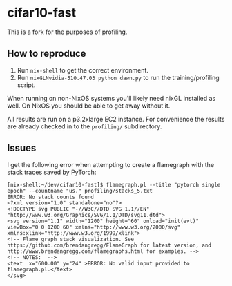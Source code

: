 # cifar10-fast

This is a fork for the purposes of profiling.

## How to reproduce

1. Run `nix-shell` to get the correct environment.
2. Run `nixGLNvidia-510.47.03 python dawn.py` to run the training/profiling script.

When running on non-NixOS systems you'll likely need nixGL installed as well. On NixOS you should be able to get away without it.

All results are run on a p3.2xlarge EC2 instance. For convenience the results are already checked in to the `profiling/` subdirectory.

## Issues

I get the following error when attempting to create a flamegraph with the stack traces saved by PyTorch:

```
[nix-shell:~/dev/cifar10-fast]$ flamegraph.pl --title "pytorch single epoch" --countname "us." profiling/stacks_5.txt
ERROR: No stack counts found
<?xml version="1.0" standalone="no"?>
<!DOCTYPE svg PUBLIC "-//W3C//DTD SVG 1.1//EN" "http://www.w3.org/Graphics/SVG/1.1/DTD/svg11.dtd">
<svg version="1.1" width="1200" height="60" onload="init(evt)" viewBox="0 0 1200 60" xmlns="http://www.w3.org/2000/svg" xmlns:xlink="http://www.w3.org/1999/xlink">
<!-- Flame graph stack visualization. See https://github.com/brendangregg/FlameGraph for latest version, and http://www.brendangregg.com/flamegraphs.html for examples. -->
<!-- NOTES:  -->
<text  x="600.00" y="24" >ERROR: No valid input provided to flamegraph.pl.</text>
</svg>
```
